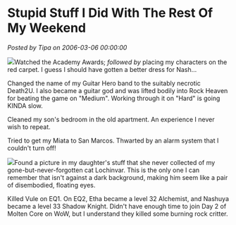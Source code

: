 # Stupid Stuff I Did With The Rest Of My Weekend

*Posted by Tipa on 2006-03-06 00:00:00*

![](../images/zooksmall.jpg)Watched the Academy Awards; *followed by* placing my characters on the red carpet. I guess I should have gotten a better dress for Nash...

Changed the name of my Guitar Hero band to the suitably necrotic Death2U. I also became a guitar god and was lifted bodily into Rock Heaven for beating the game on "Medium". Working through it on "Hard" is going KINDA slow.

Cleaned my son's bedroom in the old apartment. An experience I never wish to repeat.

Tried to get my Miata to San Marcos. Thwarted by an alarm system that I couldn't turn off!

![](../images/lochinvar.jpg)Found a picture in my daughter's stuff that she never collected of my gone-but-never-forgotten cat Lochinvar. This is the only one I can remember that isn't against a dark background, making him seem like a pair of disembodied, floating eyes.

Killed Vule on EQ1. On EQ2, Etha became a level 32 Alchemist, and Nashuya became a level 33 Shadow Knight. Didn't have enough time to join Day 2 of Molten Core on WoW, but I understand they killed some burning rock critter.
